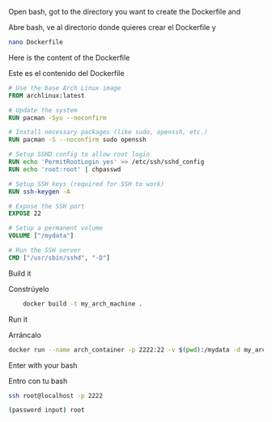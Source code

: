 Open bash, got to the directory you want to create the Dockerfile and

Abre bash, ve al directorio donde quieres crear el Dockerfile y

```bash
nano Dockerfile
```

Here is the content of the Dockerfile

Este es el contenido del Dockerfile

```Dockerfile
# Use the base Arch Linux image
FROM archlinux:latest

# Update the system
RUN pacman -Syu --noconfirm

# Install necessary packages (like sudo, openssh, etc.)
RUN pacman -S --noconfirm sudo openssh

# Setup SSHD config to allow root login
RUN echo 'PermitRootLogin yes' >> /etc/ssh/sshd_config
RUN echo 'root:root' | chpasswd

# Setup SSH keys (required for SSH to work)
RUN ssh-keygen -A

# Expose the SSH port
EXPOSE 22

# Setup a permanent volume
VOLUME ["/mydata"]

# Run the SSH server
CMD ["/usr/sbin/sshd", "-D"]
```

Build it

Constrúyelo

```bash
    docker build -t my_arch_machine .
```

Run it

Arráncalo

```bash
docker run --name arch_container -p 2222:22 -v $(pwd):/mydata -d my_arch_machine
```

Enter with your bash

Entro con tu bash

```bash
ssh root@localhost -p 2222
```

```bash
(password input) root
```
